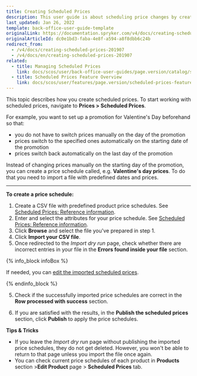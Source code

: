 ```yaml
---
title: Creating Scheduled Prices
description: This user guide is about scheduling price changes by creating product price schedules. This functionality is shipped with the Scheduled prices feature.
last_updated: Jan 26, 2022
template: back-office-user-guide-template
originalLink: https://documentation.spryker.com/v4/docs/creating-scheduled-prices-201907
originalArticleId: dc0e1bd3-faba-4e8f-a594-a8f8dbb6c24b
redirect_from:
  - /v4/docs/creating-scheduled-prices-201907
  - /v4/docs/en/creating-scheduled-prices-201907
related:
  - title: Managing Scheduled Prices
    link: docs/scos/user/back-office-user-guides/page.version/catalog/scheduled-prices/managing-scheduled-prices.html
  - title: Scheduled Prices Feature Overview
    link: docs/scos/user/features/page.version/scheduled-prices-feature-overview.html
---
```


This topic describes how you create scheduled prices.
To start working with scheduled prices, navigate to **Prices > Scheduled Prices**.

For example, you want to set up a promotion for Valentine's Day beforehand so that:
* you do not have to switch prices manually on the day of the promotion
* prices switch to the specified ones automatically on the starting date of the promotion
* prices switch back automatically on the last day of the promotion

Instead of changing prices manually on the starting day of the promotion, you can create a price schedule called,  e.g. **Valentine's day prices**. To do that you need to import a file with predefined dates and prices.
***

**To create a price schedule:**
1. Create a CSV file with predefined product price schedules. See [Scheduled Prices: Reference information](/docs/scos/user/back-office-user-guides/{{page.version}}/catalog/scheduled-prices/references/scheduled-prices-reference-information.html).
2. Enter and select the attributes for your price schedule. See [Scheduled Prices: Reference information](/docs/scos/user/back-office-user-guides/{{page.version}}/catalog/scheduled-prices/references/scheduled-prices-reference-information.html).
3. Click **Browse** and select the file you've prepared in step 1.
4. Click **Import your CSV file**.
5. Once redirected to the _Import dry run_ page, check whether there are incorrect entries in your file in the **Errors found inside your file** section.

{% info_block infoBox %}

If needed, you can [edit the imported scheduled prices](/docs/scos/user/back-office-user-guides/{{page.version}}/catalog/scheduled-prices/managing-scheduled-prices.html).

{% endinfo_block %}

5. Check if the successfully imported price schedules are correct in the **Row processed with success** section.

6. If you are satisfied with the results, in the **Publish the scheduled prices** section, click **Publish** to apply the price schedules.

**Tips & Tricks**
* If you leave the _Import dry run_ page without publishing the imported price schedules, they do not get deleted. However, you won't be able to return to that page unless you import the file once again.
* You can check current price schedules of each product in **Products** section >**Edit Product** page > **Scheduled Prices** tab.
